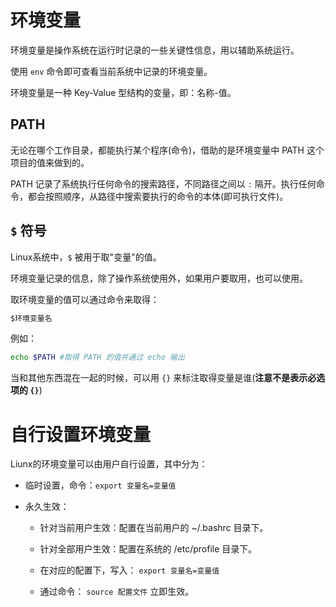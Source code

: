 # 环境变量

环境变量是操作系统在运行时记录的一些关键性信息，用以辅助系统运行。

使用 `env` 命令即可查看当前系统中记录的环境变量。

环境变量是一种 Key-Value 型结构的变量，即：名称-值。

## PATH

无论在哪个工作目录，都能执行某个程序(命令)，借助的是环境变量中 PATH 这个项目的值来做到的。

PATH 记录了系统执行任何命令的搜索路径，不同路径之间以 `:` 隔开。执行任何命令，都会按照顺序，从路径中搜索要执行的命令的本体(即可执行文件)。

## `$` 符号

Linux系统中，`$` 被用于取"变量"的值。

环境变量记录的信息，除了操作系统使用外，如果用户要取用，也可以使用。

取环境变量的值可以通过命令来取得：

```bash
$环境变量名
```

例如：

```bash
echo $PATH #取得 PATH 的值并通过 echo 输出
```

当和其他东西混在一起的时候，可以用 `{}` 来标注取得变量是谁(**注意不是表示必选项的 `{}`**)

# 自行设置环境变量

Liunx的环境变量可以由用户自行设置，其中分为：

- 临时设置，命令：`export 变量名=变量值`

- 永久生效：

  - 针对当前用户生效：配置在当前用户的 ~/.bashrc 目录下。

  - 针对全部用户生效：配置在系统的 /etc/profile 目录下。

  - 在对应的配置下，写入： `export 变量名=变量值`

  - 通过命令： `source 配置文件` 立即生效。

